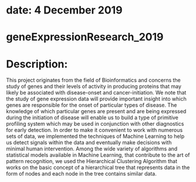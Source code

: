 # date: 4 December 2019
# geneExpressionResearch_2019

# Description: 
This project originates from the field of Bioinformatics and concerns the study of genes and their levels of activity in producing proteins that may likely be associated with disease-onset and cancer-initiation. We note that the study of gene expression data will provide important insight into which genes are responsible for the onset of particular types of disease. The knowledge of which particular genes are present and are being expressed during the initiation of disease will enable us to build a type of primitive profiling system which may be used in conjunction with other diagnostics for early detection. In order to make it convenient to work with numerous sets of data, we implemented the techniques of Machine Learning to help us detect signals within the data and eventually make decisions with minimal human intervention. Among the wide variety of algorithms and statistical models available in Machine Learning, that contribute to the art of pattern recognition, we used the Hierarchical Clustering Algorithm that works on the basic concept of a hierarchical tree that represents data in the form of nodes and each node in the tree contains similar data.


